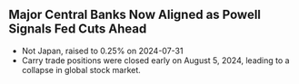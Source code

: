 ## Major Central Banks Now Aligned as Powell Signals Fed Cuts Ahead

- Not Japan, raised to 0.25% on 2024-07-31
- Carry trade positions were closed early on August 5, 2024, leading to a collapse in global stock market.

